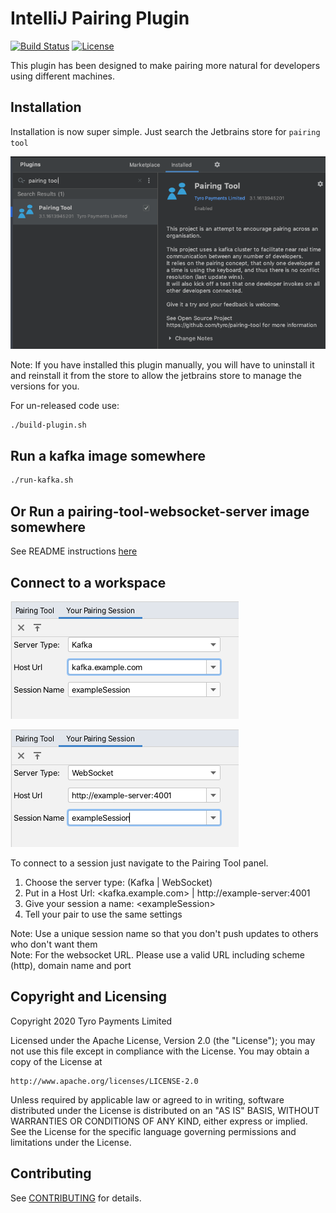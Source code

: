 # IntelliJ Pairing Plugin

[![Build Status](https://travis-ci.org/tyro/pairing-tool.svg?branch=master)](https://travis-ci.org/tyro/pairing-tool)
[![License](https://img.shields.io/badge/License-Apache%202.0-blue.svg)](http://www.apache.org/licenses/LICENSE-2.0)

This plugin has been designed to make pairing more natural for developers using different machines.

## Installation

Installation is now super simple. Just search the Jetbrains store for `pairing tool`

![intellij plugin installation](img/intellij_plugin_installation.png)

Note: If you have installed this plugin manually, you will have to uninstall it and reinstall it from the store to allow the jetbrains store to manage the versions for you. 

For un-released code use:
```bash
./build-plugin.sh
```

## Run a kafka image somewhere
```bash
./run-kafka.sh
```

## Or Run a pairing-tool-websocket-server image somewhere

See README instructions [here](https://github.com/tyro/pairing-tool-websocket-server)

## Connect to a workspace

![PairingPanel](img/intellij_plugin_installation_kafka.png)

![PairingPanel](img/intellij_plugin_installation_web_socket.png)

To connect to a session just navigate to the Pairing Tool panel.
1) Choose the server type: (Kafka | WebSocket)
2) Put in a Host Url: <kafka.example.com> | http://example-server:4001
3) Give your session a name: \<exampleSession>
4) Tell your pair to use the same settings

Note: Use a unique session name so that you don't push updates to others who don't want them\
Note: For the websocket URL. Please use a valid URL including scheme (http), domain name and port

## Copyright and Licensing

Copyright 2020 Tyro Payments Limited

Licensed under the Apache License, Version 2.0 (the "License");
you may not use this file except in compliance with the License.
You may obtain a copy of the License at

    http://www.apache.org/licenses/LICENSE-2.0

Unless required by applicable law or agreed to in writing, software
distributed under the License is distributed on an "AS IS" BASIS,
WITHOUT WARRANTIES OR CONDITIONS OF ANY KIND, either express or implied.
See the License for the specific language governing permissions and
limitations under the License.

## Contributing

See [CONTRIBUTING](CONTRIBUTING.md) for details.
